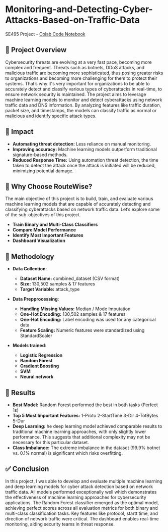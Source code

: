 # Monitoring-and-Detecting-Cyber-Attacks-Based-on-Traffic-Data
SE495 Project - [Colab Code Notebook](https://colab.research.google.com/drive/19bYZxy2dF4q4zFShBgvPX9tqPwK37l0k?usp=sharing)

## 📄 Project Overview  
 
Cybersecurity threats are evolving at a very fast pace, becoming more complex and frequent. Threats such as botnets, DDoS attacks, and malicious traffic are becoming more sophisticated, thus posing greater risks to organizations and becoming more challenging for them to protect their systems. That’s why it's very important for organizations to be able to  accurately detect and classify various types of cyberattacks in real-time, to ensure network security is maintained. The project aims to leverage machine learning models to monitor and detect cyberattacks using network traffic data and DNS information. By analyzing features like traffic duration, packet size, and timestamps, the models can classify traffic as normal or malicious and identify specific attack types. 

## 🚀 **Impact**
- **Automating threat detection:** Less reliance on manual monitoring.
- **Improving accuracy:** Machine learning models outperform traditional signature-based methods.
- **Reduced Response Time:** Using automation threat detection, the time taken to detect the attack once the attack is initiated will be reduced, minimizing potential damage.

## 🎯 **Why Choose RouteWise?**

The main objective of this project is to build, train, and evaluate various machine learning models that are capable of accurately detecting and classifying cyberattacks based on network traffic data. Let’s explore some of the sub-objectives of this project.

- **Train Binary and Multi-Class Classifiers** 
- **Compare Model Performance** 
- **Identify Most Important Features** 
- **Dashboard Visualization**


## 🔧 **Methodology**

- **Data Collection**:
  - **Dataset Name:** combined_dataset (CSV format)
  - **Size:** 130,502 samples & 17 features
  - **Target Variable:** attack_type
 
- **Data Prepprocessing**:
  - **Handling Missing Values:** Median / Mode Imputation
  - **One-Hot Encoding:** 130,502 samples & 17 features
  - **One-Hot Encoding:** Label encoding was used for any categorical data
  - **Feature Scaling:** Numeric features were standardized using StandardScaler
 
- **Models trained**:
  - **Logistic Regression** 
  - **Random Forest** 
  - **Gradient Boosting** 
  - **SVM**
  - **Neural network**
 

## 🔎 **Results**
- **Best Model:** Random Forest performed the best in both tasks (Perfect 1s)
- **Top 5 Most Important Features:** 1-Proto 2-StartTime 3-Dir 4-TotBytes 5-Dur
- **Deep Learning:** he deep learning model achieved comparable results to traditional machine learning approaches, with only slightly lower performance. This suggests that additional complexity may not be necessary for this particular dataset.
- **Class Imbalance:** The extreme imbalance in the dataset (99.9% botnet vs. 0.1% normal) is significant which risks overfitting. 


## ✅ **Conclusion**

In this project, I was able to develop and evaluate multiple machine learning and deep learning models for cyber attack detection based on network traffic data. All models performed exceptionally well which demonstrates the effectiveness of machine learning approaches for cybersecurity applications. The Random Forest classifier emerged as the optimal model, achieving perfect scores across all evaluation metrics for both binary and multi-class classification tasks. Key features like protocol, startt time, and direction of network traffic were critical. The dashboard enables real-time monitoring, aiding security teams in threat response.


